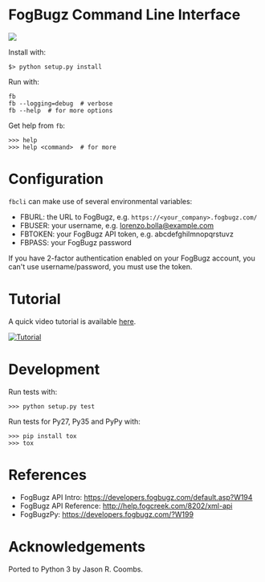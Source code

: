# FogBugz Command Line Interface

[<img src="https://travis-ci.org/lbolla/fbcli.svg?branch=master">](https://travis-ci.org/lbolla/fbcli)

Install with:

    $> python setup.py install

Run with:

    fb
    fb --logging=debug  # verbose
    fb --help  # for more options

Get help from `fb`:

    >>> help
    >>> help <command>  # for more

# Configuration

`fbcli` can make use of several environmental variables:

- FBURL: the URL to FogBugz, e.g. `https://<your_company>.fogbugz.com/`
- FBUSER: your username, e.g. lorenzo.bolla@example.com
- FBTOKEN: your FogBugz API token, e.g. abcdefghilmnopqrstuvz
- FBPASS: your FogBugz password

If you have 2-factor authentication enabled on your FogBugz account,
you can't use username/password, you must use the token.

# Tutorial

A quick video tutorial is available [here](https://www.youtube.com/watch?v=2tunk7HD0GY).

[![Tutorial](https://j.gifs.com/vJxLDD.gif)](https://www.youtube.com/watch?v=2tunk7HD0GY)

# Development

Run tests with:

    >>> python setup.py test

Run tests for Py27, Py35 and PyPy with:

    >>> pip install tox
    >>> tox

# References

- FogBugz API Intro: https://developers.fogbugz.com/default.asp?W194
- FogBugz API Reference: http://help.fogcreek.com/8202/xml-api
- FogBugzPy: https://developers.fogbugz.com/?W199

# Acknowledgements

Ported to Python 3 by Jason R. Coombs.
